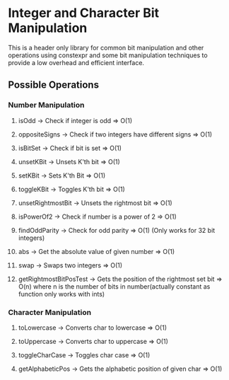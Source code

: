 # Integer and Character Bit Manipulation

This is a header only library for common bit manipulation and other operations using constexpr and some bit manipulation techniques to provide a low
overhead and efficient interface.

## Possible Operations
### Number Manipulation
1. isOdd → Check if integer is odd => O(1)

2. oppositeSigns → Check if two integers have different signs => O(1)

3. isBitSet → Check if bit is set => O(1)

4. unsetKBit → Unsets K'th bit => O(1)

5. setKBit → Sets K'th Bit => O(1)

6. toggleKBit → Toggles K'th bit => O(1)

7. unsetRightmostBit → Unsets the rightmost bit => O(1)

8. isPowerOf2 → Check if number is a power of 2 => O(1)

9. findOddParity → Check for odd parity => O(1) (Only works for 32 bit integers)

10. abs → Get the absolute value of given number => O(1) 

11. swap → Swaps two integers => O(1)

12. getRightmostBitPosTest → Gets the position of the rightmost set bit => O(n) where n is the number of bits in number(actually constant as function only works with ints)

### Character Manipulation
1. toLowercase → Converts char to lowercase => O(1)

2. toUppercase → Converts char to uppercase => O(1)

3. toggleCharCase → Toggles char case => O(1)

4. getAlphabeticPos → Gets the alphabetic position of given char => O(1)
